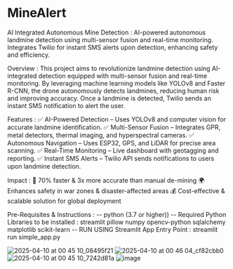 # MineAlert
AI Integrated Autonomous Mine Detection : AI-powered autonomous landmine detection using multi-sensor fusion and real-time monitoring. Integrates Twilio for instant SMS alerts upon detection, enhancing safety and efficiency.

Overview : 
This project aims to revolutionize landmine detection using AI-integrated detection equipped with multi-sensor fusion and real-time monitoring. By leveraging machine learning models like YOLOv8 and Faster R-CNN, the drone autonomously detects landmines, reducing human risk and improving accuracy. Once a landmine is detected, Twilio sends an instant SMS notification to alert the user.

Features : 
✅ AI-Powered Detection – Uses YOLOv8 and computer vision for accurate landmine identification.
✅ Multi-Sensor Fusion – Integrates GPR, metal detectors, thermal imaging, and hyperspectral cameras.
✅ Autonomous Navigation – Uses ESP32, GPS, and LiDAR for precise area scanning.
✅ Real-Time Monitoring – Live dashboard with geotagging and reporting.
✅ Instant SMS Alerts – Twilio API sends notifications to users upon landmine detection.
 
Impact : 
🚀 70% faster & 3x more accurate than manual de-mining
🌍 Enhances safety in war zones & disaster-affected areas
💰 Cost-effective & scalable solution for global deployment

Pre-Requisites & Instructions :
-- python (3.7 or higher))
-- Required Python Libraries to be installed : streamlit
                                               pillow
                                               numpy
                                               opencv-python
                                               sqlalchemy
                                               matplotlib
                                               scikit-learn 
-- RUN USING Streamlit App Entry Point : streamlit run simple_app.py

![2025-04-10 at 00 45 10_08495f21](https://github.com/user-attachments/assets/141eda00-912d-402f-9c6d-43af187d2b37)
![2025-04-10 at 00 46 04_cf82cbb0](https://github.com/user-attachments/assets/487c8496-df56-45b2-a0e4-99a17be688f8)
![2025-04-10 at 00 45 10_7242d81a](https://github.com/user-attachments/assets/81981b9e-726d-47fd-bed0-ac619aa918a5)
![image](https://github.com/user-attachments/assets/38790811-9ec2-43c0-97e3-8fac6525d5d4)




